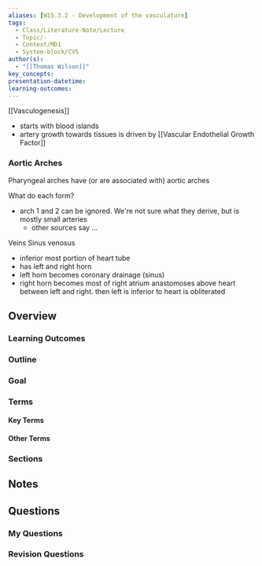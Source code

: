 ```yaml
---
aliases: [W15.3.2 - Development of the vasculature]
tags:
  - Class/Literature-Note/Lecture
  - Topic/-
  - Context/MD1
  - System-block/CVS
author(s):
  - "[[Thomas Wilson]]"
key_concepts: 
presentation-datetime: 
learning-outcomes:
---
```


[[Vasculogenesis]]
- starts with blood islands
- artery growth towards tissues is driven by [[Vascular Endothelial Growth Factor]]

### Aortic Arches
Pharyngeal arches have (or are associated with) aortic arches

What do each form?
- arch 1 and 2 can be ignored. We're not sure what they derive, but is mostly small arteries
	- other sources say ...



Veins
Sinus venosus
- inferior most portion of heart tube
- has left and right horn
- left horn becomes coronary drainage (sinus)
- right horn becomes most of right atrium
anastomoses above heart between left and right. then left is inferior to heart is obliterated


## Overview
### Learning Outcomes

### Outline

### Goal

### Terms
#### Key Terms

#### Other Terms

### Sections


## Notes


## Questions

### My Questions
### Revision Questions




